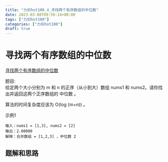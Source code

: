 ```yaml
---
title: "力扣hot100_4_寻找两个有序数组的中位数"
date: 2023-03-08T09:59:14+08:00
tags: ["力扣hot100"]
categories: ["力扣hot100"]
draft: true
---
```


# 寻找两个有序数组的中位数
[寻找两个有序数组的中位数](https://leetcode.cn/problems/median-of-two-sorted-arrays/?favorite=2cktkvj)

题目:  
给定两个大小分别为 m 和 n 的正序（从小到大）数组 nums1 和 nums2。请你找出并返回这两个正序数组的 中位数 。

算法的时间复杂度应该为 O(log (m+n)) 。

示例1
```text
输入：nums1 = [1,3], nums2 = [2]
输出：2.00000
解释：合并数组 = [1,2,3] ，中位数 2
```

## 题解和思路



```c++

```